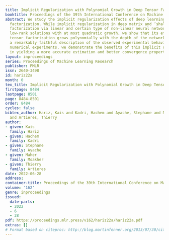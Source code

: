 ```yaml
---
title: Implicit Regularization with Polynomial Growth in Deep Tensor Factorization
booktitle: Proceedings of the 39th International Conference on Machine Learning
abstract: We study the implicit regularization effects of deep learning in tensor
  factorization. While implicit regularization in deep matrix and ’shallow’ tensor
  factorization via linear and certain type of non-linear neural networks promotes
  low-rank solutions with at most quadratic growth, we show that its effect in deep
  tensor factorization grows polynomially with the depth of the network. This provides
  a remarkably faithful description of the observed experimental behaviour. Using
  numerical experiments, we demonstrate the benefits of this implicit regularization
  in yielding a more accurate estimation and better convergence properties.
layout: inproceedings
series: Proceedings of Machine Learning Research
publisher: PMLR
issn: 2640-3498
id: hariz22a
month: 0
tex_title: Implicit Regularization with Polynomial Growth in Deep Tensor Factorization
firstpage: 8484
lastpage: 8501
page: 8484-8501
order: 8484
cycles: false
bibtex_author: Hariz, Kais and Kadri, Hachem and Ayache, Stephane and Moakher, Maher
  and Artieres, Thierry
author:
- given: Kais
  family: Hariz
- given: Hachem
  family: Kadri
- given: Stephane
  family: Ayache
- given: Maher
  family: Moakher
- given: Thierry
  family: Artieres
date: 2022-06-28
address:
container-title: Proceedings of the 39th International Conference on Machine Learning
volume: '162'
genre: inproceedings
issued:
  date-parts:
  - 2022
  - 6
  - 28
pdf: https://proceedings.mlr.press/v162/hariz22a/hariz22a.pdf
extras: []
# Format based on citeproc: http://blog.martinfenner.org/2013/07/30/citeproc-yaml-for-bibliographies/
---
```

